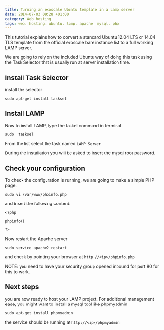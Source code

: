 ```yaml
---
title: Turning an exoscale Ubuntu template in a Lamp server
date: 2014-07-03 09:28 +01:00
category: Web hosting
tags: web, hosting, ubuntu, lamp, apache, mysql, php
---
```


This tutorial explains how to convert a standard Ubuntu 12.04 LTS 
or 14.04 TLS template from the official exoscale bare instance 
list to a full working LAMP server.

We are going to rely on the included Ubuntu way of doing this 
task using the Task Selector that is usually run at server
installation time.

## Install Task Selector

install the selector

    sudo apt-get install tasksel

## Install LAMP

Now to install LAMP, type the taskel command in terminal

    sudo  tasksel

From the list select the task named `LAMP Server`

During the installation you will be asked to insert the mysql root password.

## Check your configuration

To check the configuration is running, we are going to
make a simple PHP page.

    sudo vi /var/www/phpinfo.php

and insert the following content:

    <?php
    
    phpinfo()
    
    ?>

Now restart the Apache server

    sudo service apache2 restart

and check by pointing your browser at `http://<ip>/phpinfo.php`

NOTE: you need to have your security group opened inbound 
for port 80 for this to work.

## Next steps

you are now ready to host your LAMP project. For additional
management ease, you might want to install a mysql
tool like phpmyadmin

    sudo apt-get install phpmyadmin

the service should be running at `http://<ip>/phpmyadmin`



